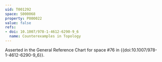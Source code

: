 ```yaml
---
uid: T001292
space: S000068
property: P000022
value: false
refs:
- doi: 10.1007/978-1-4612-6290-9_6
  name: Counterexamples in Topology
---
```


Asserted in the General Reference Chart for space #76 in
{{doi:10.1007/978-1-4612-6290-9_6}}.
